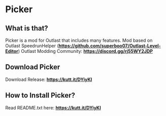 # Picker
## What is that?

Picker is a mod for Outlast that includes many features.
Mod based on Outlast SpeedrunHelper (**https://github.com/superboo07/Outlast-Level-Editor**)
Outlast Modding Community: **https://discord.gg/rj55WY2JDP**

## Download Picker

Download Release: **https://kutt.it/DYiyKI**

## How to Install Picker?

Read README.txt here: **https://kutt.it/DYiyKI**

